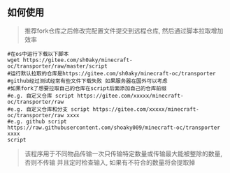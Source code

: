 ## 如何使用
>推荐fork仓库之后修改完配置文件提交到远程仓库,
>然后通过脚本拉取增加效率
```shell script
#在os中运行下载以下脚本
wget https://gitee.com/sh0aky/minecraft-oc/transporter/raw/master/script
#运行默认拉取的仓库是https://gitee.com/sh0aky/minecraft-oc/transporter 
#github经过测试经常有些文件下载失败 如果服务器在国外可以考虑
#如果fork了想要拉取自己的仓库在script后面添加自己的仓库前缀
#e.g. 自定义仓库 script https://gitee.com/xxxxx/minecraft-oc/transporter/raw
#e.g. 自定义仓库和分支 script https://gitee.com/xxxxx/minecraft-oc/transporter/raw xxxx
#e.g. github script https://raw.githubusercontent.com/shoaky009/minecraft-oc/transporter xxxx
script
```

> 该程序用于不同物品传输一次只传输特定数量或传输最大能被整除的数量,否则不传输
> 并且定时检查输入, 如果有不符合的数量将会提取掉
